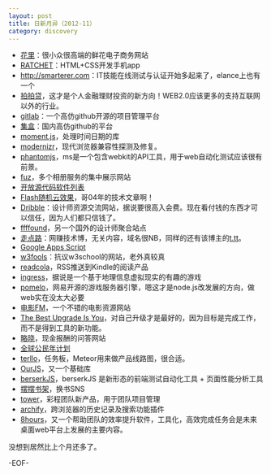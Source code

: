 ```yaml
---
layout: post
title: 日新月异（2012-11）
category: discovery
---
```


* [花里](http://hua.li)：很小众很高端的鲜花电子商务网站
* [RATCHET](http://goratchet.com/)：HTML+CSS开发手机app
* <http://smarterer.com>：IT技能在线测试与认证开始多起来了，elance上也有一个
* [拍拍贷](http://www.ppdai.com/)，这才是个人金融理财投资的新方向！WEB2.0应该更多的支持互联网以外的行业。
* [gitlab](http://www.gitlabhq.com/)：一个高仿github开源的项目管理平台
* [集盒](https://geakit.com/)：国内高仿github的平台
* [moment.js](http://momentjs.com/)，处理时间日期的库
* [modernizr](http://modernizr.com/)，现代浏览器兼容性探测及修复。
* [phantomjs](http://phantomjs.org/)，ms是一个包含webkit的API工具，用于web自动化测试应该很有前景。
* [fuz](http://fuz.li/)，多个相册服务的集中展示网站
* [开放源代码软件列表](http://zh.wikipedia.org/wiki/开放源代码软件列表)
* [Flash随机云效果](http://www.7880.com/info/Article-38d3bac0.html)，哥04年的技术文章啊！
* [Dribble](http://dribbble.com/)：设计师资源交流网站，据说要很高入会费。现在看付钱的东西才可以信任，因为人们都只信钱了。
* [ffffound](http://ffffound.com/)，另一个国外的设计师聚合站点
* [走点路](http://zou.lu/)：网赚技术博，无关内容，域名很NB，同样的还有该博主的[t.tt](http://t.tt/)。
* [Google Apps Script](https://developers.google.com/apps-script/)
* [w3fools](http://w3fools.com/)：抗议w3school的网站，老外真较真
* [readcola](http://www.readcola.com/)，RSS推送到Kindle的阅读产品
* [ingress](http://www.ingress.com/)，据说是一个基于地理信息虚拟现实的有趣的游戏
* [pomelo](https://github.com/NetEase/pomelo)，网易开源的游戏服务器引擎，嗯这才是node.js改发展的方向，做web实在没太大必要
* [电影FM](http://beta.dianying.fm/)，一个不错的电影资源网站
* [The Best Upgrade Is You](http://minimalmac.com/post/34081675157/the-best-upgrade-is-you)，对自己升级才是最好的，因为目标是完成工作，而不是得到工具的新功能。
* [略晓](http://luexiao.com/)，现金报酬的问答网站
* [全球公民年计划](http://globalcitizenyear.org/)
* [terllo](https://trello.com/)，任务板，Meteor用来做产品线路图，很合适。
* [OurJS](http://s79.github.com/OurJS/intro/)，又一个基础库
* [berserkJS](https://github.com/tapir-dream/berserkJS)，berserkJS 是新形态的前端测试自动化工具 + 页面性能分析工具
* [摆摆书架](http://bookfor.us/)，换书SNS
* [tower](http://tower.cn)，彩程团队新产品，用于团队项目管理
* [archify](https://www.archify.com/)，跨浏览器的历史记录及搜索功能插件
* [8hours](http://8hours.do/)，又一个帮助团队的效率提升软件，工具化，高效完成任务会是未来桌面web平台上发展的主要内容。

没想到居然比上个月还多了。

-EOF-
